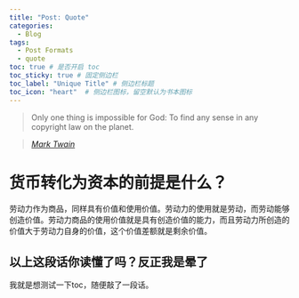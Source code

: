 ```yaml
---
title: "Post: Quote"
categories:
  - Blog
tags:
  - Post Formats
  - quote
toc: true # 是否开启 toc
toc_sticky: true # 固定侧边栏
toc_label: "Unique Title" # 侧边栏标题
toc_icon: "heart"  # 侧边栏图标，留空默认为书本图标
---
```


> Only one thing is impossible for God: To find any sense in any copyright law on the planet.
  
> <cite><a href="http://www.brainyquote.com/quotes/quotes/m/marktwain163473.html">Mark Twain</a></cite>


# 货币转化为资本的前提是什么？

劳动力作为商品，同样具有价值和使用价值。劳动力的使用就是劳动，而劳动能够创造价值。劳动力商品的使用价值就是具有创造价值的能力，而且劳动力所创造的价值大于劳动力自身的价值，这个价值差额就是剩余价值。

## 以上这段话你读懂了吗？反正我是晕了

我就是想测试一下toc，随便敲了一段话。
